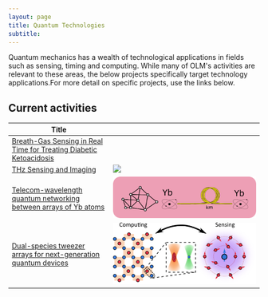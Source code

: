 ```yaml
---
layout: page
title: Quantum Technologies
subtitle:
---
```


Quantum mechanics has a wealth of technological applications in fields such as sensing, timing and computing. 
While many of OLM's activities are relevant to these areas, the below projects specifically target technology applications.For more detail on specific projects, use the links below.

## Current activities

|**Title**|   |
|--|--
|[Breath-Gas Sensing in Real Time for Treating Diabetic Ketoacidosis](https://www.pd-m.com/respiratone)|  |
|[THz Sensing and Imaging](/research/tech/terahertz)| ![](/join/img/THz.jpg) |
|[Telecom-wavelength quantum networking between arrays of Yb atoms](/research/tech/quantum-networking) | [![](/research/tech/quantum-networking/networking.png)](/research/tech/quantum-networking)|
|[Dual-species tweezer arrays for next-generation quantum devices](/research/tech/dualqd) | [![](/research/tech/DualQD/DualQD_2.png)](/research/tech/dualqd)|

